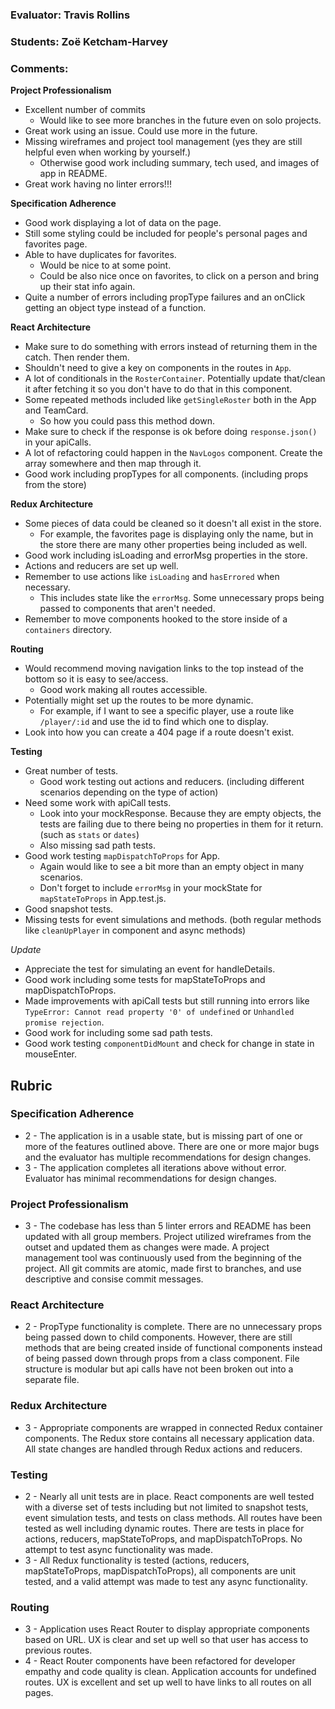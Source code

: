 ### Evaluator: Travis Rollins
### Students: Zoë Ketcham-Harvey
### Comments:

**Project Professionalism**
* Excellent number of commits
  * Would like to see more branches in the future even on solo projects.
* Great work using an issue.  Could use more in the future.
* Missing wireframes and project tool management (yes they are still helpful even when working by yourself.)
  * Otherwise good work including summary, tech used, and images of app in README.
* Great work having no linter errors!!!

**Specification Adherence**
* Good work displaying a lot of data on the page.
* Still some styling could be included for people's personal pages and favorites page.
* Able to have duplicates for favorites.
  * Would be nice to at some point.
  * Could be also nice once on favorites, to click on a person and bring up their stat info again.
* Quite a number of errors including propType failures and an onClick getting an object type instead of a function.

**React Architecture**
* Make sure to do something with errors instead of returning them in the catch.  Then render them.
* Shouldn't need to give a key on components in the routes in `App`.
* A lot of conditionals in the `RosterContainer`.  Potentially update that/clean it after fetching it so you don't have to do that in this component.
* Some repeated methods included like `getSingleRoster` both in the App and TeamCard.
  * So how you could pass this method down.
* Make sure to check if the response is ok before doing `response.json()` in your apiCalls.
* A lot of refactoring could happen in the `NavLogos` component.  Create the array somewhere and then map through it.
* Good work including propTypes for all components. (including props from the store)

**Redux Architecture**
* Some pieces of data could be cleaned so it doesn't all exist in the store.
  * For example, the favorites page is displaying only the name, but in the store there are many other properties being included as well.
* Good work including isLoading and errorMsg properties in the store.
* Actions and reducers are set up well.
* Remember to use actions like `isLoading` and `hasErrored` when necessary.
  * This includes state like the `errorMsg`.  Some unnecessary props being passed to components that aren't needed.
* Remember to move components hooked to the store inside of a `containers` directory.

**Routing**
* Would recommend moving navigation links to the top instead of the bottom so it is easy to see/access.
  * Good work making all routes accessible.
* Potentially might set up the routes to be more dynamic.
  * For example, if I want to see a specific player, use a route like `/player/:id` and use the id to find which one to display.
* Look into how you can create a 404 page if a route doesn't exist.

**Testing**
* Great number of tests.
  * Good work testing out actions and reducers. (including different scenarios depending on the type of action)
* Need some work with apiCall tests.
  * Look into your mockResponse.  Because they are empty objects, the tests are failing due to there being no properties in them for it return. (such as `stats` or `dates`)
  * Also missing sad path tests.
* Good work testing `mapDispatchToProps` for App.
  * Again would like to see a bit more than an empty object in many scenarios.
  * Don't forget to include `errorMsg` in your mockState for `mapStateToProps` in App.test.js.
* Good snapshot tests.
* Missing tests for event simulations and methods.  (both regular methods like `cleanUpPlayer` in component and async methods)

*Update*
* Appreciate the test for simulating an event for handleDetails.
* Good work including some tests for mapStateToProps and mapDispatchToProps.
* Made improvements with apiCall tests but still running into errors like `TypeError: Cannot read property '0' of undefined` or `Unhandled promise rejection`.
* Good work for including some sad path tests.
* Good work testing `componentDidMount` and check for change in state in mouseEnter.


## Rubric 

### Specification Adherence

* 2 - The application is in a usable state, but is missing part of one or more of the features outlined above. There are one or more major bugs and the evaluator has multiple recommendations for design changes.
* 3 - The application completes all iterations above without error. Evaluator has minimal recommendations for design changes.

### Project Professionalism

* 3 - The codebase has less than 5 linter errors and README has been updated with all group members. Project utilized wireframes from the outset and updated them as changes were made. A project management tool was continuously used from the beginning of the project.  All git commits are atomic, made first to branches, and use descriptive and consise commit messages. 

### React Architecture

* 2 - PropType functionality is complete.  There are no unnecessary props being passed down to child components.  However, there are still methods that are being created inside of functional components instead of being passed down through props from a class component.  File structure is modular but api calls have not been broken out into a separate file.  

### Redux Architecture

* 3 - Appropriate components are wrapped in connected Redux container components. The Redux store contains all necessary application data. All state changes are handled through Redux actions and reducers.

### Testing

* 2 - Nearly all unit tests are in place. React components are well tested with a diverse set of tests including but not limited to snapshot tests, event simulation tests, and tests on class methods.  All routes have been tested as well including dynamic routes.  There are tests in place for actions, reducers, mapStateToProps, and mapDispatchToProps.  No attempt to test async functionality was made.
* 3 - All Redux functionality is tested (actions, reducers, mapStateToProps, mapDispatchToProps), all components are unit tested, and a valid attempt was made to test any async functionality.

### Routing

* 3 - Application uses React Router to display appropriate components based on URL.  UX is clear and set up well so that user has access to previous routes.
* 4 - React Router components have been refactored for developer empathy and code quality is clean.  Application accounts for undefined routes. UX is excellent and set up well to have links to all routes on all pages.